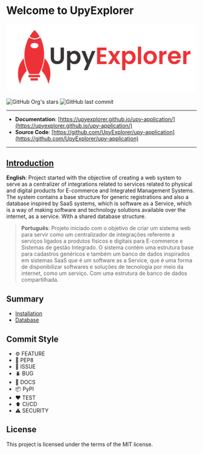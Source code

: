 # Welcome to UpyExplorer

![](https://raw.githubusercontent.com/UpyExplorer/upy-application/master/docs/assets/upy-explorer.png)

![GitHub Org's stars](https://img.shields.io/github/stars/UpyExplorer?label=LinuxProfile&style=flat-square)
![GitHub last commit](https://img.shields.io/github/last-commit/UpyExplorer/upy-application?style=flat-square)

---

- **Documentation**: [https://upyexplorer.github.io/upy-application/](https://upyexplorer.github.io/upy-application/)
- **Source Code**: [https://github.com/UpyExplorer/upy-application](https://github.com/UpyExplorer/upy-application)

---

## [Introduction](https://docs.linuxprofile.com/)

**English**: Project started with the objective of creating a web system to serve as a centralizer of integrations related to services related to physical and digital products for E-commerce and Integrated Management Systems. The system contains a base structure for generic registrations and also a database inspired by SaaS systems, which is software as a Service, which is a way of making software and technology solutions available over the internet, as a service. With a shared database structure.

> **Português**: Projeto iniciado com o objetivo de criar um sistema web para servir como um centralizador de integrações referente a serviços ligados a produtos físicos e digitais para E-commerce e Sistemas de gestão Integrado. O sistema contém uma estrutura base para cadastros genéricos e também um banco de dados inspirados em sistemas SaaS que é um software as a Service, que é uma forma de disponibilizar softwares e soluções de tecnologia por meio da internet, como um serviço. Com uma estrutura de banco de dados compartilhada.

## Summary

- [Installation](#)
- [Database](#)

## Commit Style

- ⚙️ FEATURE
- 📝 PEP8
- 📌 ISSUE
- 🪲 BUG
- 📘 DOCS
- 📦 PyPI
- ❤️️ TEST
- ⬆️ CI/CD
- ⚠️ SECURITY

## License

This project is licensed under the terms of the MIT license.
